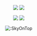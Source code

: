 <p align="center">
  <a href="https://github.com/SkyOnTop"><img src="https://img.shields.io/github/followers/SkyOnTop?style=for-the-badge"></img></a>
  <a href="https://github.com/SkyOnTop"><img src="https://img.shields.io/github/stars/SkyOnTop?style=for-the-badge"></img></a>
</p>

<p align="center">
  <a href="https://github.com/SkyOnTop"><img src="https://img.shields.io/badge/python-3670A0?style=for-the-badge&logo=python&logoColor=ffdd54"></a>
  <a href="https://github.com/SkyOnTop"><img src="https://img.shields.io/badge/typescript-%23007ACC.svg?style=for-the-badge&logo=typescript&logoColor=white"></a>
</p>

<p align="center"><img src="https://count.getloli.com/get/@:kzxyo" alt=":SkyOnTop" /></p>
